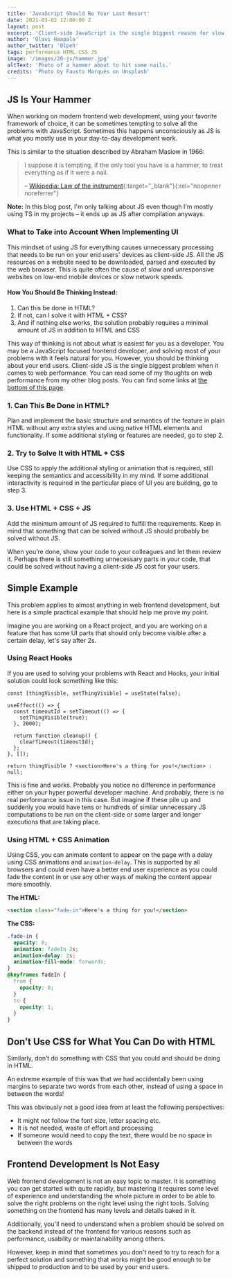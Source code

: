 ```yaml
---
title: 'JavaScript Should Be Your Last Resort'
date: 2021-03-02 12:00:00 Z
layout: post
excerpt: 'Client-side JavaScript is the single biggest reason for slow websites. It should be avoided and only used cautiously if nothing else works.'
author: 'Olavi Haapala'
author_twitter: '0lpeh'
tags: performance HTML CSS JS
image: '/images/20-js/hammer.jpg'
altText: 'Photo of a hammer about to hit some nails.'
credits: 'Photo by Fausto Marqués on Unsplash'
---
```


## JS Is Your Hammer

When working on modern frontend web development, using your favorite framework of choice, it can be sometimes tempting to solve all the problems with JavaScript. Sometimes this happens unconsciously as JS is what you mostly use in your day-to-day development work.

This is similar to the situation described by Abraham Maslow in 1966:

> I suppose it is tempting, if the only tool you have is a hammer, to treat everything as if it were a nail.
>
> – [Wikipedia: Law of the instrument](https://en.wikipedia.org/wiki/Law_of_the_instrument){:target="\_blank"}{:rel="noopener noreferrer"}

**Note:** In this blog post, I'm only talking about JS even though I'm mostly using TS in my projects – it ends up as JS after compilation anyways.

### What to Take into Account When Implementing UI

This mindset of using JS for everything causes unnecessary processing that needs to be run on your end users' devices as client-side JS. All the JS resources on a website need to be downloaded, parsed and executed by the web browser. This is quite often the cause of slow and unresponsive websites on low-end mobile devices or slow network speeds.

#### How You Should Be Thinking Instead:

1. Can this be done in HTML?
1. If not, can I solve it with HTML + CSS?
1. And if nothing else works, the solution probably requires a minimal amount of JS in addition to HTML and CSS

This way of thinking is not about what is easiest for you as a developer. You may be a JavaScript focused frontend developer, and solving most of your problems with it feels natural for you. However, you should be thinking about your end users. Client-side JS is the single biggest problem when it comes to web performance. You can read some of my thoughts on web performance from my other blog posts. You can find some links at [the bottom of this page](#also-read-these).

### 1. Can This Be Done in HTML?

Plan and implement the basic structure and semantics of the feature in plain HTML without any extra styles and using native HTML elements and functionality. If some additional styling or features are needed, go to step 2.

### 2. Try to Solve It with HTML + CSS

Use CSS to apply the additional styling or animation that is required, still keeping the semantics and accessibility in my mind. If some additional interactivity is required in the particular piece of UI you are building, go to step 3.

### 3. Use HTML + CSS + JS

Add the minimum amount of JS required to fulfill the requirements. Keep in mind that something that can be solved without JS should probably be solved without JS.

When you’re done, show your code to your colleagues and let them review it. Perhaps there is still something unnecessary parts in your code, that could be solved without having a client-side JS cost for your users.

## Simple Example

This problem applies to almost anything in web frontend development, but here is a simple practical example that should help me prove my point.

Imagine you are working on a React project, and you are working on a feature that has some UI parts that should only become visible after a certain delay, let's say after 2s.

### Using React Hooks

If you are used to solving your problems with React and Hooks, your initial solution could look something like this:

```tsx
const [thingVisible, setThingVisible] = useState(false);

useEffect(() => {
  const timeoutId = setTimeout(() => {
    setThingVisible(true);
  }, 2000);

  return function cleanup() {
    clearTimeout(timeoutId);
  };
}, []);

return thingVisible ? <section>Here's a thing for you!</section> : null;
```

This is fine and works. Probably you notice no difference in performance either on your hyper powerful developer machine. And probably, there is no real performance issue in this case. But imagine if these pile up and suddenly you would have tens or hundreds of similar unnecessary JS computations to be run on the client-side or some larger and longer executions that are taking place.

### Using HTML + CSS Animation

Using CSS, you can animate content to appear on the page with a delay using CSS animations and `animation-delay`. This is supported by all browsers and could even have a better end user experience as you could fade the content in or use any other ways of making the content appear more smoothly.

**The HTML:**

```html
<section class="fade-in">Here's a thing for you!</section>
```

**The CSS:**

```css
.fade-in {
  opacity: 0;
  animation: fadeIn 2s;
  animation-delay: 2s;
  animation-fill-mode: forwards;
}
@keyframes fadeIn {
  from {
    opacity: 0;
  }
  to {
    opacity: 1;
  }
}
```

## Don’t Use CSS for What You Can Do with HTML

Similarly, don’t do something with CSS that you could and should be doing in HTML.

An extreme example of this was that we had accidentally been using margins to separate two words from each other, instead of using a space in between the words!

This was obviously not a good idea from at least the following perspectives:

- It might not follow the font size, letter spacing etc.
- It is not needed, waste of effort and processing
- If someone would need to copy the text, there would be no space in between the words

## Frontend Development Is Not Easy

Web frontend development is not an easy topic to master. It is something you can get started with quite rapidly, but mastering it requires some level of experience and understanding the whole picture in order to be able to solve the right problems on the right level using the right tools. Solving something on the frontend has many levels and details baked in it.

Additionally, you'll need to understand when a problem should be solved on the backend instead of the frontend for various reasons such as performance, usability or maintainability among others.

However, keep in mind that sometimes you don't need to try to reach for a perfect solution and something that works might be good enough to be shipped to production and to be used by your end users.
